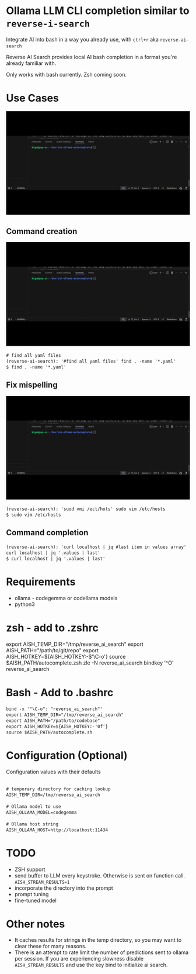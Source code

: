 # Ollama LLM CLI completion similar to `reverse-i-search`
Integrate AI into bash in a way you already use, with `ctrl+r` aka `reverse-ai-search`

Reverse AI Search provides local AI bash completion in a format you're already familiar with.


Only works with bash currently. Zsh coming soon.
# Use Cases


![Find Pictures Example](examples/find_pictures.gif)

## Command creation
![Find Modified Example](examples/find_modified.gif)

```
# find all yaml files
(reverse-ai-search): '#find all yaml files' find . -name '*.yaml'
$ find . -name '*.yaml'
```

## Fix mispelling 
![Misspell Example](examples/misspell.gif)

```
(reverse-ai-search): 'suod vmi /ect/hots' sudo vim /etc/hosts
$ sudo vim /etc/hosts
```

## Command completion

```
(reverse-ai-search): 'curl localhost | jq #last item in values array' curl localhost | jq '.values | last'
$ curl localhost | jq '.values | last'
```

# Requirements

- ollama - codegemma or codellama models
- python3

# zsh - add to .zshrc
export AISH_TEMP_DIR="/tmp/reverse_ai_search"
export AISH_PATH="/path/to/git/repo"
export AISH_HOTKEY=${AISH_HOTKEY:-$'\C-o'}
source $AISH_PATH/autocomplete.zsh
zle -N reverse_ai_search
bindkey '^O' reverse_ai_search

# Bash - Add to .bashrc 

```
bind -x '"\C-o": "reverse_ai_search"'
export AISH_TEMP_DIR="/tmp/reverse_ai_search"
export AISH_PATH="/path/to/codebase"
export AISH_HOTKEY=${AISH_HOTKEY:-'0f'}  
source $AISH_PATH/autocomplete.sh
```

# Configuration (Optional)

Configuration values with their defaults

```

# temporary directory for caching lookup
AISH_TEMP_DIR=/tmp/reverse_ai_search

# Ollama model to use
AISH_OLLAMA_MODEL=codegemma

# Ollama host string
AISH_OLLAMA_HOST=http://localhost:11434
```

# TODO
- ZSH support
- send buffer to LLM every keystroke. Otherwise is sent on function call. `AISH_STREAM_RESULTS=1`
- incorporate the directory into the prompt
- prompt tuning
- fine-tuned model

# Other notes

- It caches results for strings in the temp directory, so you may want to clear these for many reasons.
- There is an attempt to rate limit the number of predictions sent to ollama per session. If you are experiencing slowness disable `AISH_STREAM_RESULTS` and use the key bind to initialize ai search.

